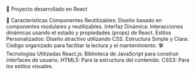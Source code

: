 🚀 Proyecto desarrollado en React


🌟 Características
Componentes Reutilizables: Diseño basado en componentes modulares y reutilizables.
Interfaz Dinámica: Interacciones dinámicas usando el estado y propiedades (props) de React.
Estilos Personalizados: Diseño atractivo utilizando CSS.
Estructura Simple y Clara: Código organizado para facilitar la lectura y el mantenimiento.
🛠️ Tecnologías Utilizadas
React.js: Biblioteca de JavaScript para construir interfaces de usuario.
HTML5: Para la estructura del contenido.
CSS3: Para los estilos visuales.

